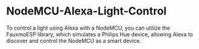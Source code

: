 # NodeMCU-Alexa-Light-Control
To control a light using Alexa with a NodeMCU, you can utilize the FauxmoESP library, which simulates a Philips Hue device, allowing Alexa to discover and control the NodeMCU as a smart device.
